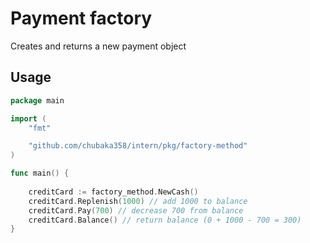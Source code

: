 # Payment factory
Creates and returns a new payment object
## Usage
```go
package main

import (
    "fmt"

    "github.com/chubaka358/intern/pkg/factory-method"
)

func main() {
    
    creditCard := factory_method.NewCash()
    creditCard.Replenish(1000) // add 1000 to balance
    creditCard.Pay(700) // decrease 700 from balance
    creditCard.Balance() // return balance (0 + 1000 - 700 = 300)
}
```
